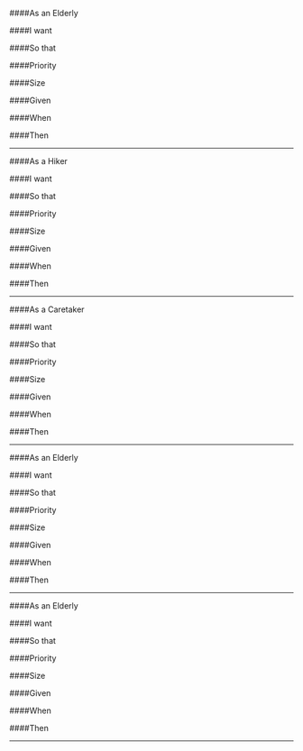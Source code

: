 ####As an
Elderly

####I want


####So that


####Priority


####Size


####Given


####When


####Then


--------------------
####As a
Hiker

####I want


####So that


####Priority


####Size


####Given


####When


####Then


--------------------
####As a
Caretaker

####I want


####So that


####Priority


####Size


####Given


####When


####Then


--------------------
####As an
Elderly

####I want


####So that


####Priority


####Size


####Given


####When


####Then


--------------------
####As an
Elderly

####I want


####So that


####Priority


####Size


####Given


####When


####Then


--------------------
